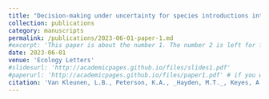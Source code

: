 ```yaml
---
title: "Decision‐making under uncertainty for species introductions into ecological networks"
collection: publications
category: manuscripts
permalink: /publications/2023-06-01-paper-1.md
#excerpt: 'This paper is about the number 1. The number 2 is left for future work.'
date: 2023-06-01
venue: 'Ecology Letters'
#slidesurl: 'http://academicpages.github.io/files/slides1.pdf'
#paperurl: 'http://academicpages.github.io/files/paper1.pdf' # if you want to upload the file
citation: 'Van Kleunen, L.B., Peterson, K.A., _Hayden, M.T._, Keyes, A., Schwartz, A.J., Li, H., & Dee, L.E. (2023) Decision-making under uncertainty for species introductions into ecological networks. <i>Ecology Letters</i>, 26, 983–1004. https://doi.org/10.1111/ele.14212.'
---
```


